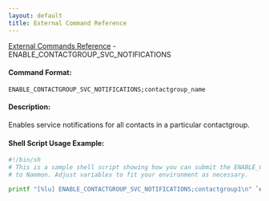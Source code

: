 ```yaml
---
layout: default
title: External Command Reference
---
```


<!--
************************************************
* AUTO GENERATED PAGE - USE ./update SCRIPT
************************************************
-->

<span class="glyphicon glyphicon-arrow-up"></span><a href="index.html"> External Commands Reference</a> - ENABLE_CONTACTGROUP_SVC_NOTIFICATIONS<br>

#### Command Format:

`ENABLE_CONTACTGROUP_SVC_NOTIFICATIONS;contactgroup_name`

#### Description:

Enables service notifications for all contacts in a particular contactgroup.

#### Shell Script Usage Example:

```sh
#!/bin/sh
# This is a sample shell script showing how you can submit the ENABLE_CONTACTGROUP_SVC_NOTIFICATIONS command
# to Naemon. Adjust variables to fit your environment as necessary.

printf "[%lu] ENABLE_CONTACTGROUP_SVC_NOTIFICATIONS;contactgroup1\n" `date +%s` > /var/lib/naemon/naemon.cmd
```
